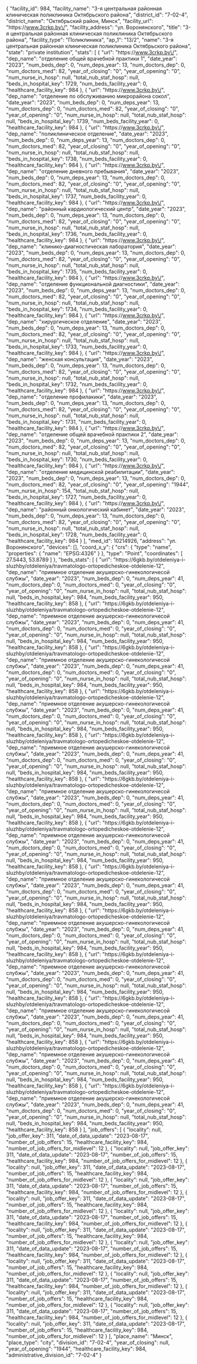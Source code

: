 {
    "facility_id": 984,
    "facility_name": "3-я центральная районная клиническая поликлиника Октябрьского района",
    "district_id": "7-02-4",
    "district_name": "Октябрьский район, Минск",
    "facility_url": "https:\/\/www.3crkp.by\/",
    "facility_address": "ул. Воронянского",
    "title": "3-я центральная районная клиническая поликлиника Октябрьского района",
    "facility_type": "Поликлиника",
    "ap_1": "13\/2",
    "name": "3-я центральная районная клиническая поликлиника Октябрьского района",
    "state": "private institution",
    "stats": [
        {
            "url": "https:\/\/www.3crkp.by\/",
            "dep_name": "отделение общей врачебной практики 1",
            "date_year": "2023",
            "num_beds_dep": 0,
            "num_deps_year": 13,
            "num_doctors_dep": 0,
            "num_doctors_med": 82,
            "year_of_closing": "0",
            "year_of_opening": "0",
            "num_nurse_in_hosp": null,
            "total_nub_staf_hosp": null,
            "beds_in_hospital_key": 1729,
            "num_beds_facility_year": 0,
            "healthcare_facility_key": 984
        },
        {
            "url": "https:\/\/www.3crkp.by\/",
            "dep_name": "отделение по обслуживанию микрорайона сокол",
            "date_year": "2023",
            "num_beds_dep": 0,
            "num_deps_year": 13,
            "num_doctors_dep": 0,
            "num_doctors_med": 82,
            "year_of_closing": "0",
            "year_of_opening": "0",
            "num_nurse_in_hosp": null,
            "total_nub_staf_hosp": null,
            "beds_in_hospital_key": 1739,
            "num_beds_facility_year": 0,
            "healthcare_facility_key": 984
        },
        {
            "url": "https:\/\/www.3crkp.by\/",
            "dep_name": "поликлиническое отделение",
            "date_year": "2023",
            "num_beds_dep": 0,
            "num_deps_year": 13,
            "num_doctors_dep": 0,
            "num_doctors_med": 82,
            "year_of_closing": "0",
            "year_of_opening": "0",
            "num_nurse_in_hosp": null,
            "total_nub_staf_hosp": null,
            "beds_in_hospital_key": 1738,
            "num_beds_facility_year": 0,
            "healthcare_facility_key": 984
        },
        {
            "url": "https:\/\/www.3crkp.by\/",
            "dep_name": "отделение дневного пребывания",
            "date_year": "2023",
            "num_beds_dep": 0,
            "num_deps_year": 13,
            "num_doctors_dep": 0,
            "num_doctors_med": 82,
            "year_of_closing": "0",
            "year_of_opening": "0",
            "num_nurse_in_hosp": null,
            "total_nub_staf_hosp": null,
            "beds_in_hospital_key": 1737,
            "num_beds_facility_year": 0,
            "healthcare_facility_key": 984
        },
        {
            "url": "https:\/\/www.3crkp.by\/",
            "dep_name": "районный кардиологический центр",
            "date_year": "2023",
            "num_beds_dep": 0,
            "num_deps_year": 13,
            "num_doctors_dep": 0,
            "num_doctors_med": 82,
            "year_of_closing": "0",
            "year_of_opening": "0",
            "num_nurse_in_hosp": null,
            "total_nub_staf_hosp": null,
            "beds_in_hospital_key": 1736,
            "num_beds_facility_year": 0,
            "healthcare_facility_key": 984
        },
        {
            "url": "https:\/\/www.3crkp.by\/",
            "dep_name": "клинико-диагностическая лаборатория",
            "date_year": "2023",
            "num_beds_dep": 0,
            "num_deps_year": 13,
            "num_doctors_dep": 0,
            "num_doctors_med": 82,
            "year_of_closing": "0",
            "year_of_opening": "0",
            "num_nurse_in_hosp": null,
            "total_nub_staf_hosp": null,
            "beds_in_hospital_key": 1735,
            "num_beds_facility_year": 0,
            "healthcare_facility_key": 984
        },
        {
            "url": "https:\/\/www.3crkp.by\/",
            "dep_name": "отделение функциональной диагностики",
            "date_year": "2023",
            "num_beds_dep": 0,
            "num_deps_year": 13,
            "num_doctors_dep": 0,
            "num_doctors_med": 82,
            "year_of_closing": "0",
            "year_of_opening": "0",
            "num_nurse_in_hosp": null,
            "total_nub_staf_hosp": null,
            "beds_in_hospital_key": 1734,
            "num_beds_facility_year": 0,
            "healthcare_facility_key": 984
        },
        {
            "url": "https:\/\/www.3crkp.by\/",
            "dep_name": "хирургическое отделение",
            "date_year": "2023",
            "num_beds_dep": 0,
            "num_deps_year": 13,
            "num_doctors_dep": 0,
            "num_doctors_med": 82,
            "year_of_closing": "0",
            "year_of_opening": "0",
            "num_nurse_in_hosp": null,
            "total_nub_staf_hosp": null,
            "beds_in_hospital_key": 1733,
            "num_beds_facility_year": 0,
            "healthcare_facility_key": 984
        },
        {
            "url": "https:\/\/www.3crkp.by\/",
            "dep_name": "женская консультация",
            "date_year": "2023",
            "num_beds_dep": 0,
            "num_deps_year": 13,
            "num_doctors_dep": 0,
            "num_doctors_med": 82,
            "year_of_closing": "0",
            "year_of_opening": "0",
            "num_nurse_in_hosp": null,
            "total_nub_staf_hosp": null,
            "beds_in_hospital_key": 1732,
            "num_beds_facility_year": 0,
            "healthcare_facility_key": 984
        },
        {
            "url": "https:\/\/www.3crkp.by\/",
            "dep_name": "отделение профилакики",
            "date_year": "2023",
            "num_beds_dep": 0,
            "num_deps_year": 13,
            "num_doctors_dep": 0,
            "num_doctors_med": 82,
            "year_of_closing": "0",
            "year_of_opening": "0",
            "num_nurse_in_hosp": null,
            "total_nub_staf_hosp": null,
            "beds_in_hospital_key": 1731,
            "num_beds_facility_year": 0,
            "healthcare_facility_key": 984
        },
        {
            "url": "https:\/\/www.3crkp.by\/",
            "dep_name": "отделение общей врачебной практики 2",
            "date_year": "2023",
            "num_beds_dep": 0,
            "num_deps_year": 13,
            "num_doctors_dep": 0,
            "num_doctors_med": 82,
            "year_of_closing": "0",
            "year_of_opening": "0",
            "num_nurse_in_hosp": null,
            "total_nub_staf_hosp": null,
            "beds_in_hospital_key": 1730,
            "num_beds_facility_year": 0,
            "healthcare_facility_key": 984
        },
        {
            "url": "https:\/\/www.3crkp.by\/",
            "dep_name": "отделение медицинской реабилитации",
            "date_year": "2023",
            "num_beds_dep": 0,
            "num_deps_year": 13,
            "num_doctors_dep": 0,
            "num_doctors_med": 82,
            "year_of_closing": "0",
            "year_of_opening": "1944",
            "num_nurse_in_hosp": 154,
            "total_nub_staf_hosp": null,
            "beds_in_hospital_key": 1727,
            "num_beds_facility_year": 0,
            "healthcare_facility_key": 984
        },
        {
            "url": "https:\/\/www.3crkp.by\/",
            "dep_name": "районный онкологический кабинет",
            "date_year": "2023",
            "num_beds_dep": 0,
            "num_deps_year": 13,
            "num_doctors_dep": 0,
            "num_doctors_med": 82,
            "year_of_closing": "0",
            "year_of_opening": "0",
            "num_nurse_in_hosp": null,
            "total_nub_staf_hosp": null,
            "beds_in_hospital_key": 1728,
            "num_beds_facility_year": 0,
            "healthcare_facility_key": 984
        }
    ],
    "med_id": 10214926,
    "address": "ул. Воронянского",
    "devices": [],
    "coord_x_y": {
        "crs": {
            "type": "name",
            "properties": {
                "name": "EPSG:4326"
            }
        },
        "type": "Point",
        "coordinates": [
            27.5443,
            53.8789
        ]
    },
    "beds_stats": [
        {
            "url": "https:\/\/6gkb.by\/otdeleniya-i-sluzhby\/otdeleniya\/travmatologo-ortopedicheskoe-otdelenie-12",
            "dep_name": "приемное отделение акушерско-гинекологичесой слубжы",
            "date_year": "2023",
            "num_beds_dep": 0,
            "num_deps_year": 41,
            "num_doctors_dep": 0,
            "num_doctors_med": 0,
            "year_of_closing": "0",
            "year_of_opening": "0",
            "num_nurse_in_hosp": null,
            "total_nub_staf_hosp": null,
            "beds_in_hospital_key": 984,
            "num_beds_facility_year": 950,
            "healthcare_facility_key": 858
        },
        {
            "url": "https:\/\/6gkb.by\/otdeleniya-i-sluzhby\/otdeleniya\/travmatologo-ortopedicheskoe-otdelenie-12",
            "dep_name": "приемное отделение акушерско-гинекологичесой слубжы",
            "date_year": "2023",
            "num_beds_dep": 0,
            "num_deps_year": 41,
            "num_doctors_dep": 0,
            "num_doctors_med": 0,
            "year_of_closing": "0",
            "year_of_opening": "0",
            "num_nurse_in_hosp": null,
            "total_nub_staf_hosp": null,
            "beds_in_hospital_key": 984,
            "num_beds_facility_year": 950,
            "healthcare_facility_key": 858
        },
        {
            "url": "https:\/\/6gkb.by\/otdeleniya-i-sluzhby\/otdeleniya\/travmatologo-ortopedicheskoe-otdelenie-12",
            "dep_name": "приемное отделение акушерско-гинекологичесой слубжы",
            "date_year": "2023",
            "num_beds_dep": 0,
            "num_deps_year": 41,
            "num_doctors_dep": 0,
            "num_doctors_med": 0,
            "year_of_closing": "0",
            "year_of_opening": "0",
            "num_nurse_in_hosp": null,
            "total_nub_staf_hosp": null,
            "beds_in_hospital_key": 984,
            "num_beds_facility_year": 950,
            "healthcare_facility_key": 858
        },
        {
            "url": "https:\/\/6gkb.by\/otdeleniya-i-sluzhby\/otdeleniya\/travmatologo-ortopedicheskoe-otdelenie-12",
            "dep_name": "приемное отделение акушерско-гинекологичесой слубжы",
            "date_year": "2023",
            "num_beds_dep": 0,
            "num_deps_year": 41,
            "num_doctors_dep": 0,
            "num_doctors_med": 0,
            "year_of_closing": "0",
            "year_of_opening": "0",
            "num_nurse_in_hosp": null,
            "total_nub_staf_hosp": null,
            "beds_in_hospital_key": 984,
            "num_beds_facility_year": 950,
            "healthcare_facility_key": 858
        },
        {
            "url": "https:\/\/6gkb.by\/otdeleniya-i-sluzhby\/otdeleniya\/travmatologo-ortopedicheskoe-otdelenie-12",
            "dep_name": "приемное отделение акушерско-гинекологичесой слубжы",
            "date_year": "2023",
            "num_beds_dep": 0,
            "num_deps_year": 41,
            "num_doctors_dep": 0,
            "num_doctors_med": 0,
            "year_of_closing": "0",
            "year_of_opening": "0",
            "num_nurse_in_hosp": null,
            "total_nub_staf_hosp": null,
            "beds_in_hospital_key": 984,
            "num_beds_facility_year": 950,
            "healthcare_facility_key": 858
        },
        {
            "url": "https:\/\/6gkb.by\/otdeleniya-i-sluzhby\/otdeleniya\/travmatologo-ortopedicheskoe-otdelenie-12",
            "dep_name": "приемное отделение акушерско-гинекологичесой слубжы",
            "date_year": "2023",
            "num_beds_dep": 0,
            "num_deps_year": 41,
            "num_doctors_dep": 0,
            "num_doctors_med": 0,
            "year_of_closing": "0",
            "year_of_opening": "0",
            "num_nurse_in_hosp": null,
            "total_nub_staf_hosp": null,
            "beds_in_hospital_key": 984,
            "num_beds_facility_year": 950,
            "healthcare_facility_key": 858
        },
        {
            "url": "https:\/\/6gkb.by\/otdeleniya-i-sluzhby\/otdeleniya\/travmatologo-ortopedicheskoe-otdelenie-12",
            "dep_name": "приемное отделение акушерско-гинекологичесой слубжы",
            "date_year": "2023",
            "num_beds_dep": 0,
            "num_deps_year": 41,
            "num_doctors_dep": 0,
            "num_doctors_med": 0,
            "year_of_closing": "0",
            "year_of_opening": "0",
            "num_nurse_in_hosp": null,
            "total_nub_staf_hosp": null,
            "beds_in_hospital_key": 984,
            "num_beds_facility_year": 950,
            "healthcare_facility_key": 858
        },
        {
            "url": "https:\/\/6gkb.by\/otdeleniya-i-sluzhby\/otdeleniya\/travmatologo-ortopedicheskoe-otdelenie-12",
            "dep_name": "приемное отделение акушерско-гинекологичесой слубжы",
            "date_year": "2023",
            "num_beds_dep": 0,
            "num_deps_year": 41,
            "num_doctors_dep": 0,
            "num_doctors_med": 0,
            "year_of_closing": "0",
            "year_of_opening": "0",
            "num_nurse_in_hosp": null,
            "total_nub_staf_hosp": null,
            "beds_in_hospital_key": 984,
            "num_beds_facility_year": 950,
            "healthcare_facility_key": 858
        },
        {
            "url": "https:\/\/6gkb.by\/otdeleniya-i-sluzhby\/otdeleniya\/travmatologo-ortopedicheskoe-otdelenie-12",
            "dep_name": "приемное отделение акушерско-гинекологичесой слубжы",
            "date_year": "2023",
            "num_beds_dep": 0,
            "num_deps_year": 41,
            "num_doctors_dep": 0,
            "num_doctors_med": 0,
            "year_of_closing": "0",
            "year_of_opening": "0",
            "num_nurse_in_hosp": null,
            "total_nub_staf_hosp": null,
            "beds_in_hospital_key": 984,
            "num_beds_facility_year": 950,
            "healthcare_facility_key": 858
        },
        {
            "url": "https:\/\/6gkb.by\/otdeleniya-i-sluzhby\/otdeleniya\/travmatologo-ortopedicheskoe-otdelenie-12",
            "dep_name": "приемное отделение акушерско-гинекологичесой слубжы",
            "date_year": "2023",
            "num_beds_dep": 0,
            "num_deps_year": 41,
            "num_doctors_dep": 0,
            "num_doctors_med": 0,
            "year_of_closing": "0",
            "year_of_opening": "0",
            "num_nurse_in_hosp": null,
            "total_nub_staf_hosp": null,
            "beds_in_hospital_key": 984,
            "num_beds_facility_year": 950,
            "healthcare_facility_key": 858
        },
        {
            "url": "https:\/\/6gkb.by\/otdeleniya-i-sluzhby\/otdeleniya\/travmatologo-ortopedicheskoe-otdelenie-12",
            "dep_name": "приемное отделение акушерско-гинекологичесой слубжы",
            "date_year": "2023",
            "num_beds_dep": 0,
            "num_deps_year": 41,
            "num_doctors_dep": 0,
            "num_doctors_med": 0,
            "year_of_closing": "0",
            "year_of_opening": "0",
            "num_nurse_in_hosp": null,
            "total_nub_staf_hosp": null,
            "beds_in_hospital_key": 984,
            "num_beds_facility_year": 950,
            "healthcare_facility_key": 858
        },
        {
            "url": "https:\/\/6gkb.by\/otdeleniya-i-sluzhby\/otdeleniya\/travmatologo-ortopedicheskoe-otdelenie-12",
            "dep_name": "приемное отделение акушерско-гинекологичесой слубжы",
            "date_year": "2023",
            "num_beds_dep": 0,
            "num_deps_year": 41,
            "num_doctors_dep": 0,
            "num_doctors_med": 0,
            "year_of_closing": "0",
            "year_of_opening": "0",
            "num_nurse_in_hosp": null,
            "total_nub_staf_hosp": null,
            "beds_in_hospital_key": 984,
            "num_beds_facility_year": 950,
            "healthcare_facility_key": 858
        },
        {
            "url": "https:\/\/6gkb.by\/otdeleniya-i-sluzhby\/otdeleniya\/travmatologo-ortopedicheskoe-otdelenie-12",
            "dep_name": "приемное отделение акушерско-гинекологичесой слубжы",
            "date_year": "2023",
            "num_beds_dep": 0,
            "num_deps_year": 41,
            "num_doctors_dep": 0,
            "num_doctors_med": 0,
            "year_of_closing": "0",
            "year_of_opening": "0",
            "num_nurse_in_hosp": null,
            "total_nub_staf_hosp": null,
            "beds_in_hospital_key": 984,
            "num_beds_facility_year": 950,
            "healthcare_facility_key": 858
        }
    ],
    "job_offers": [
        {
            "locality": null,
            "job_offer_key": 311,
            "date_of_data_update": "2023-08-17",
            "number_of_job_offers": 15,
            "healthcare_facility_key": 984,
            "number_of_job_offers_for_midlevel": 12
        },
        {
            "locality": null,
            "job_offer_key": 311,
            "date_of_data_update": "2023-08-17",
            "number_of_job_offers": 15,
            "healthcare_facility_key": 984,
            "number_of_job_offers_for_midlevel": 12
        },
        {
            "locality": null,
            "job_offer_key": 311,
            "date_of_data_update": "2023-08-17",
            "number_of_job_offers": 15,
            "healthcare_facility_key": 984,
            "number_of_job_offers_for_midlevel": 12
        },
        {
            "locality": null,
            "job_offer_key": 311,
            "date_of_data_update": "2023-08-17",
            "number_of_job_offers": 15,
            "healthcare_facility_key": 984,
            "number_of_job_offers_for_midlevel": 12
        },
        {
            "locality": null,
            "job_offer_key": 311,
            "date_of_data_update": "2023-08-17",
            "number_of_job_offers": 15,
            "healthcare_facility_key": 984,
            "number_of_job_offers_for_midlevel": 12
        },
        {
            "locality": null,
            "job_offer_key": 311,
            "date_of_data_update": "2023-08-17",
            "number_of_job_offers": 15,
            "healthcare_facility_key": 984,
            "number_of_job_offers_for_midlevel": 12
        },
        {
            "locality": null,
            "job_offer_key": 311,
            "date_of_data_update": "2023-08-17",
            "number_of_job_offers": 15,
            "healthcare_facility_key": 984,
            "number_of_job_offers_for_midlevel": 12
        },
        {
            "locality": null,
            "job_offer_key": 311,
            "date_of_data_update": "2023-08-17",
            "number_of_job_offers": 15,
            "healthcare_facility_key": 984,
            "number_of_job_offers_for_midlevel": 12
        },
        {
            "locality": null,
            "job_offer_key": 311,
            "date_of_data_update": "2023-08-17",
            "number_of_job_offers": 15,
            "healthcare_facility_key": 984,
            "number_of_job_offers_for_midlevel": 12
        },
        {
            "locality": null,
            "job_offer_key": 311,
            "date_of_data_update": "2023-08-17",
            "number_of_job_offers": 15,
            "healthcare_facility_key": 984,
            "number_of_job_offers_for_midlevel": 12
        },
        {
            "locality": null,
            "job_offer_key": 311,
            "date_of_data_update": "2023-08-17",
            "number_of_job_offers": 15,
            "healthcare_facility_key": 984,
            "number_of_job_offers_for_midlevel": 12
        },
        {
            "locality": null,
            "job_offer_key": 311,
            "date_of_data_update": "2023-08-17",
            "number_of_job_offers": 15,
            "healthcare_facility_key": 984,
            "number_of_job_offers_for_midlevel": 12
        },
        {
            "locality": null,
            "job_offer_key": 311,
            "date_of_data_update": "2023-08-17",
            "number_of_job_offers": 15,
            "healthcare_facility_key": 984,
            "number_of_job_offers_for_midlevel": 12
        }
    ],
    "place_name": "Минск",
    "place_type": "city",
    "division_id": "7-02-4",
    "year_of_closing": null,
    "year_of_opening": "1944",
    "healthcare_facility_key": 984,
    "administrative_division_id": "7-02-4"
}
